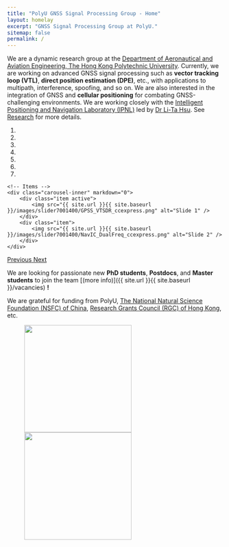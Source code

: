 ```yaml
---
title: "PolyU GNSS Signal Processing Group - Home"
layout: homelay
excerpt: "GNSS Signal Processing Group at PolyU."
sitemap: false
permalink: /
---
```


We are a dynamic research group at the [Department of Aeronautical and Aviation Engineering, The Hong Kong Polytechnic University](https://www.polyu.edu.hk/en/aae/). Currently, we are working on advanced GNSS signal processing such as **vector tracking loop (VTL)**, **direct position estimation (DPE)**, etc., with applications to multipath, interference, spoofing, and so on. We are also interested in the integration of GNSS and **cellular positioning** for combating GNSS-challenging environments. We are working closely with the [Intelligent Positioning and Navigation Laboratory (IPNL)](https://www.polyu-ipn-lab.com/) led by [Dr Li-Ta Hsu]( https://www.polyu.edu.hk/aae/people/academic-staff/dr-lt-hsu/).
See [Research](research) for more details.


<div markdown="0" id="carousel" class="carousel slide" data-ride="carousel" data-interval="4000" data-pause="hover" >
    <!-- Menu -->
    <ol class="carousel-indicators">
        <li data-target="#carousel" data-slide-to="0" class="active"></li>
        <li data-target="#carousel" data-slide-to="1"></li>
        <li data-target="#carousel" data-slide-to="2"></li>
        <li data-target="#carousel" data-slide-to="3"></li>
        <li data-target="#carousel" data-slide-to="4"></li>
        <li data-target="#carousel" data-slide-to="5"></li>
        <li data-target="#carousel" data-slide-to="6"></li>
    </ol>

    <!-- Items -->
    <div class="carousel-inner" markdown="0">
        <div class="item active">
            <img src="{{ site.url }}{{ site.baseurl }}/images/slider7001400/GPSS_VTSDR_ccexpress.png" alt="Slide 1" />
        </div>
        <div class="item">
            <img src="{{ site.url }}{{ site.baseurl }}/images/slider7001400/NavIC_DualFreq_ccexpress.png" alt="Slide 2" />
        </div>
    </div>
  <a class="left carousel-control" href="#carousel" role="button" data-slide="prev">
    <span class="glyphicon glyphicon-chevron-left" aria-hidden="true"></span>
    <span class="sr-only">Previous</span>
  </a>
  <a class="right carousel-control" href="#carousel" role="button" data-slide="next">
    <span class="glyphicon glyphicon-chevron-right" aria-hidden="true"></span>
    <span class="sr-only">Next</span>
  </a>
</div>


We are  looking for passionate new **PhD students**, **Postdocs**, and **Master students** to join the team [(more info)]({{ site.url }}{{ site.baseurl }}/vacancies) **!**


We are grateful for funding from PolyU, [The National Natural Science Foundation (NSFC) of China](https://www.nsfc.gov.cn/english/site_1/index.html), [Research Grants Council (RGC) of Hong Kong](https://www.ugc.edu.hk/eng/rgc/), etc.

<figure class="fourth">
  <img src="{{ site.url }}{{ site.baseurl }}/images/logopic/logo-polyu.png" style="width: 250px">
  <img src="{{ site.url }}{{ site.baseurl }}/images/logopic/logo-polyu aae.png" style="width: 250px">
</figure>
